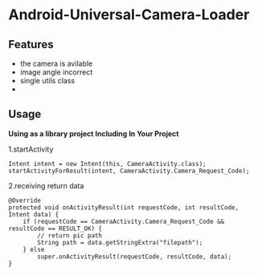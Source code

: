 
# Android-Universal-Camera-Loader #

## Features ##

- the camera is avilable
- image angle incorrect
- single utils class
- 

## Usage ##

**Using as a library project Including In Your Project**

1.startActivity
``` android 
Intent intent = new Intent(this, CameraActivity.class);
startActivityForResult(intent, CameraActivity.Camera_Request_Code);
```

2.receiving return data
``` android
@Override
protected void onActivityResult(int requestCode, int resultCode, Intent data) {
    if (requestCode == CameraActivity.Camera_Request_Code && resultCode == RESULT_OK) {
        // return pic path
        String path = data.getStringExtra("filepath");
    } else
        super.onActivityResult(requestCode, resultCode, data);
}
```
